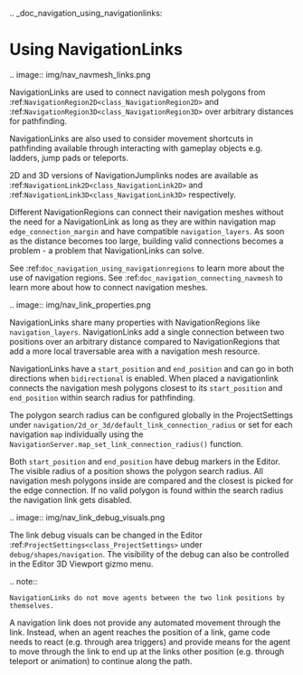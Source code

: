 .. _doc_navigation_using_navigationlinks:

Using NavigationLinks
=====================

.. image:: img/nav_navmesh_links.png

NavigationLinks are used to connect navigation mesh polygons from :ref:`NavigationRegion2D<class_NavigationRegion2D>` 
and :ref:`NavigationRegion3D<class_NavigationRegion3D>` over arbitrary distances for pathfinding.

NavigationLinks are also used to consider movement shortcuts in pathfinding available through 
interacting with gameplay objects e.g. ladders, jump pads or teleports.

2D and 3D versions of NavigationJumplinks nodes are available as 
:ref:`NavigationLink2D<class_NavigationLink2D>` and 
:ref:`NavigationLink3D<class_NavigationLink3D>` respectively.

Different NavigationRegions can connect their navigation meshes without the need for a NavigationLink 
as long as they are within navigation map ``edge_connection_margin`` and have compatible ``navigation_layers``.
As soon as the distance becomes too large, building valid connections becomes a problem - a problem that NavigationLinks can solve.

See :ref:`doc_navigation_using_navigationregions` to learn more about the use of navigation regions.
See :ref:`doc_navigation_connecting_navmesh` to learn more about how to connect navigation meshes.

.. image:: img/nav_link_properties.png

NavigationLinks share many properties with NavigationRegions like ``navigation_layers``.
NavigationLinks add a single connection between two positions over an arbitrary distance 
compared to NavigationRegions that add a more local traversable area with a navigation mesh resource.

NavigationLinks have a ``start_position`` and ``end_position`` and can go in both directions when ``bidirectional`` is enabled.
When placed a navigationlink connects the navigation mesh polygons closest to its ``start_position`` and ``end_position`` within search radius for pathfinding.

The polygon search radius can be configured globally in the ProjectSettings under ``navigation/2d_or_3d/default_link_connection_radius`` 
or set for each navigation ``map`` individually using the ``NavigationServer.map_set_link_connection_radius()`` function.

Both ``start_position`` and ``end_position`` have debug markers in the Editor.
The visible radius of a position shows the polygon search radius. 
All navigation mesh polygons inside are compared and the closest is picked for the edge connection.
If no valid polygon is found within the search radius the navigation link gets disabled.

.. image:: img/nav_link_debug_visuals.png

The link debug visuals can be changed in the Editor :ref:`ProjectSettings<class_ProjectSettings>` under ``debug/shapes/navigation``.
The visibility of the debug can also be controlled in the Editor 3D Viewport gizmo menu.

.. note::

    NavigationLinks do not move agents between the two link positions by themselves.

A navigation link does not provide any automated movement through the link. Instead, when 
an agent reaches the position of a link, game code needs to react (e.g. through area triggers) and provide means for the agent 
to move through the link to end up at the links other position (e.g. through teleport or animation) to continue along the path.
